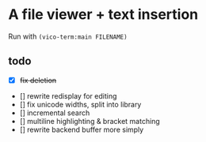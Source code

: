# A file viewer + text insertion
Run with `(vico-term:main FILENAME)`

## todo

- [x] ~~fix deletion~~
- [] rewrite redisplay for editing
- [] fix unicode widths, split into library
- [] incremental search
- [] multiline highlighting & bracket matching
- [] rewrite backend buffer more simply
